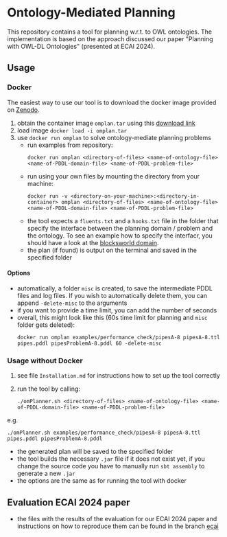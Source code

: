 # Ontology-Mediated Planning

This repository contains a tool for planning w.r.t. to OWL ontologies. The implementation is based on the approach discussed our paper "Planning with OWL-DL Ontologies" (presented at ECAI 2024).

## Usage
### Docker
The easiest way to use our tool is to download the docker image provided on [Zenodo](https://doi.org/10.5281/zenodo.12799965). 

1. obtain the container image `omplan.tar` using this [download link](https://zenodo.org/records/12799965/files/omplanner.tar?download=1)
2. load image `docker load -i omplan.tar`
3. use `docker run omplan` to solve ontology-mediate planning problems
    - run examples from repository:
      ```
      docker run omplan <directory-of-files> <name-of-ontology-file> <name-of-PDDL-domain-file> <name-of-PDDL-problem-file>
      ```
    - run using your own files by mounting the directory from your machine:
       ```
      docker run -v <directory-on-your-machine>:<directory-in-container> omplan <directory-of-files> <name-of-ontology-file> <name-of-PDDL-domain-file> <name-of-PDDL-problem-file>
       ```
    - the tool expects a `fluents.txt` and a `hooks.txt` file in the folder that specify the interface between the planning domain / problem and the ontology. To see an example how to specify the interfacr, you should have a look at the [blocksworld domain](examples/blocksworld/10-0).
    - the plan (if found) is output on the terminal and saved in the specified folder

#### Options
- automatically, a folder `misc` is created, to save the intermediate PDDL files and log files. If you wish to automatically delete them, you can append `-delete-misc` to the arguments
- if you want to provide a time limit, you can add the number of seconds
- overall, this might look like this (60s time limit for planning and `misc` folder gets deleted):
  ```
  docker run omplan examples/performance_check/pipesA-8 pipesA-8.ttl pipes.pddl pipesProblemA-8.pddl 60 -delete-misc
  ```

### Usage without Docker
1. see file `Installation.md` for instructions how to set up the tool correctly

1. run the tool by calling:
   ```
   ./omPlanner.sh <directory-of-files> <name-of-ontology-file> <name-of-PDDL-domain-file> <name-of-PDDL-problem-file>
   ```
  e.g. 
  ```
./omPlanner.sh examples/performance_check/pipesA-8 pipesA-8.ttl pipes.pddl pipesProblemA-8.pddl
  ```
- the generated plan will be saved to the specified folder
- the tool builds the necessary `.jar` file if it does not exist yet, if you change the source code you have to manually run `sbt assembly` to generate a new `.jar`
- the options are the same as for running the tool with docker


## Evaluation ECAI 2024 paper
- the files with the results of the evaluation for our ECAI 2024 paper and instructions on how to reproduce them can be found in the branch [ecai](https://github.com/PKoopmann/om-pmc-planning/tree/ecai)
